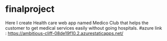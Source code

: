 # finalproject
Here I create Health care web app named Medico Club that helps the customer to get medical services easily without going hospitals.
#azure link : https://ambitious-cliff-08de19f10.2.azurestaticapps.net/

